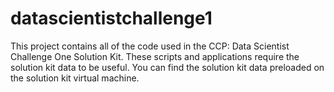 datascientistchallenge1
=======================

This project contains all of the code used in the CCP: Data Scientist Challenge One Solution Kit.
These scripts and applications require the solution kit data to be useful.  You can find the
solution kit data preloaded on the solution kit virtual machine.
